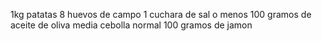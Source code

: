 1kg patatas 
8 huevos de campo
1 cuchara de sal o menos
100 gramos de aceite de oliva
media cebolla normal
100 gramos de jamon